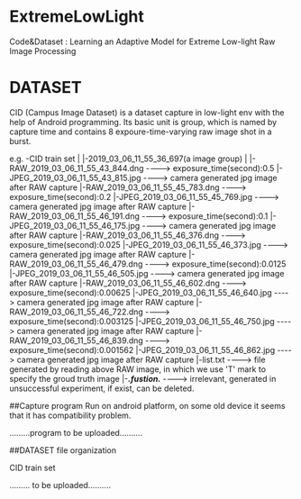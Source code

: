 # ExtremeLowLight
Code&amp;Dataset : Learning an Adaptive Model for Extreme Low-light Raw Image Processing


# DATASET
CID (Campus Image Dataset) is a dataset capture in low-light env with the help of Android programming.
Its basic unit is group, which is named by capture time and contains 8 expoure-time-varying raw image shot in a burst.

e.g.
-CID train set
 |
 |-2019_03_06_11_55_36_697(a image group)
   |
   |-RAW_2019_03_06_11_55_43_844.dng    ----> exposure_time(second):0.5
   |-JPEG_2019_03_06_11_55_43_815.jpg   ----> camera generated jpg image after RAW capture
   |-RAW_2019_03_06_11_55_45_783.dng    ----> exposure_time(second):0.2
   |-JPEG_2019_03_06_11_55_45_769.jpg   ----> camera generated jpg image after RAW capture
   |-RAW_2019_03_06_11_55_46_191.dng    ----> exposure_time(second):0.1
   |-JPEG_2019_03_06_11_55_46_175.jpg   ----> camera generated jpg image after RAW capture
   |-RAW_2019_03_06_11_55_46_376.dng    ----> exposure_time(second):0.025
   |-JPEG_2019_03_06_11_55_46_373.jpg   ----> camera generated jpg image after RAW capture
   |-RAW_2019_03_06_11_55_46_479.dng    ----> exposure_time(second):0.0125
   |-JPEG_2019_03_06_11_55_46_505.jpg   ----> camera generated jpg image after RAW capture
   |-RAW_2019_03_06_11_55_46_602.dng    ----> exposure_time(second):0.00625
   |-JPEG_2019_03_06_11_55_46_640.jpg   ----> camera generated jpg image after RAW capture
   |-RAW_2019_03_06_11_55_46_722.dng    ----> exposure_time(second):0.003125
   |-JPEG_2019_03_06_11_55_46_750.jpg   ----> camera generated jpg image after RAW capture
   |-RAW_2019_03_06_11_55_46_839.dng    ----> exposure_time(second):0.001562
   |-JPEG_2019_03_06_11_55_46_862.jpg   ----> camera generated jpg image after RAW capture
   |-list.txt                         ----> file generated by reading above RAW image, in which we use 'T' mark to specify the groud truth image
   |-***.fustion.***                  ----> irrelevant, generated in unsuccessful experiment, if exist, can be deleted.



##Capture program
Run on android platform, on some old device it seems that it has compatibility problem.

.........program to be uploaded..........

##DATASET file organization

CID train set

......... to be uploaded..........

